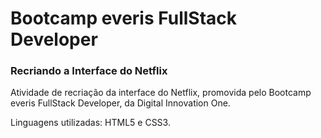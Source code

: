 # Bootcamp everis FullStack Developer

### Recriando a Interface do Netflix

Atividade de recriação da interface do Netflix, promovida pelo Bootcamp everis FullStack Developer, da Digital Innovation One.

Linguagens utilizadas: HTML5 e CSS3.